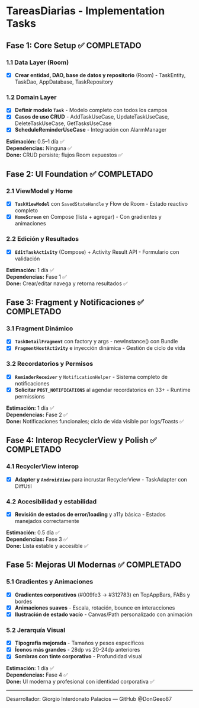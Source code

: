 # TareasDiarias - Implementation Tasks

## Fase 1: Core Setup ✅ COMPLETADO
### 1.1 Data Layer (Room)
- [x] **Crear entidad, DAO, base de datos y repositorio** (Room) - TaskEntity, TaskDao, AppDatabase, TaskRepository

### 1.2 Domain Layer
- [x] **Definir modelo `Task`** - Modelo completo con todos los campos
- [x] **Casos de uso CRUD** - AddTaskUseCase, UpdateTaskUseCase, DeleteTaskUseCase, GetTasksUseCase
- [x] **ScheduleReminderUseCase** - Integración con AlarmManager

**Estimación:** 0.5–1 día ✅  
**Dependencias:** Ninguna ✅  
**Done:** CRUD persiste; flujos Room expuestos ✅

## Fase 2: UI Foundation ✅ COMPLETADO
### 2.1 ViewModel y Home
- [x] **`TaskViewModel`** con `SavedStateHandle` y Flow de Room - Estado reactivo completo
- [x] **`HomeScreen`** en Compose (lista + agregar) - Con gradientes y animaciones

### 2.2 Edición y Resultados
- [x] **`EditTaskActivity`** (Compose) + Activity Result API - Formulario con validación

**Estimación:** 1 día ✅  
**Dependencias:** Fase 1 ✅  
**Done:** Crear/editar navega y retorna resultados ✅

## Fase 3: Fragment y Notificaciones ✅ COMPLETADO
### 3.1 Fragment Dinámico
- [x] **`TaskDetailFragment`** con factory y args - newInstance() con Bundle
- [x] **`FragmentHostActivity`** e inyección dinámica - Gestión de ciclo de vida

### 3.2 Recordatorios y Permisos
- [x] **`ReminderReceiver`** y `NotificationHelper` - Sistema completo de notificaciones
- [x] **Solicitar `POST_NOTIFICATIONS`** al agendar recordatorios en 33+ - Runtime permissions

**Estimación:** 1 día ✅  
**Dependencias:** Fase 2 ✅  
**Done:** Notificaciones funcionales; ciclo de vida visible por logs/Toasts ✅

## Fase 4: Interop RecyclerView y Polish ✅ COMPLETADO
### 4.1 RecyclerView interop
- [x] **Adapter y `AndroidView`** para incrustar RecyclerView - TaskAdapter con DiffUtil

### 4.2 Accesibilidad y estabilidad
- [x] **Revisión de estados de error/loading** y a11y básica - Estados manejados correctamente

**Estimación:** 0.5 día ✅  
**Dependencias:** Fase 3 ✅  
**Done:** Lista estable y accesible ✅

## Fase 5: Mejoras UI Modernas ✅ COMPLETADO
### 5.1 Gradientes y Animaciones
- [x] **Gradientes corporativos** (#009fe3 → #312783) en TopAppBars, FABs y bordes
- [x] **Animaciones suaves** - Escala, rotación, bounce en interacciones
- [x] **Ilustración de estado vacío** - Canvas/Path personalizado con animación

### 5.2 Jerarquía Visual
- [x] **Tipografía mejorada** - Tamaños y pesos específicos
- [x] **Íconos más grandes** - 28dp vs 20-24dp anteriores
- [x] **Sombras con tinte corporativo** - Profundidad visual

**Estimación:** 1 día ✅  
**Dependencias:** Fase 4 ✅  
**Done:** UI moderna y profesional con identidad corporativa ✅

---
Desarrollador: Giorgio Interdonato Palacios — GitHub @DonGeeo87

